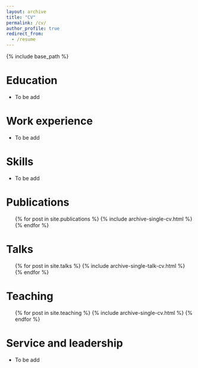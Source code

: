 ```yaml
---
layout: archive
title: "CV"
permalink: /cv/
author_profile: true
redirect_from:
  - /resume
---
```


{% include base_path %}

Education
======
* To be add

Work experience
======
* To be add
  
Skills
======
* To be add

Publications
======
  <ul>{% for post in site.publications %}
    {% include archive-single-cv.html %}
  {% endfor %}</ul>
  
Talks
======
  <ul>{% for post in site.talks %}
    {% include archive-single-talk-cv.html %}
  {% endfor %}</ul>
  
Teaching
======
  <ul>{% for post in site.teaching %}
    {% include archive-single-cv.html %}
  {% endfor %}</ul>
  
Service and leadership
======
* To be add

